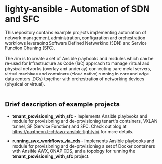 # lighty-ansible - Automation of SDN and SFC
This repository contains example projects implementing automation of network management,
administration, configuration and orchestration workflows leveraging
Software Defined Networking (SDN) and Service Function Chaining (SFC).<br/>
<br/>
The aim is to create a set of Ansible playbooks and modules which can be re-used for
Infrastructure as Code (IaC) approach to manage virtual and physical networks
(overlay and underlay) connecting bare metal servers, virtual machines and
containers (cloud native) running in core and edge data centers (DCs) together
with orchestration of networking devices (physical or virtual).<br/>
<br/>

## Brief description of example projects

- **tenant_provisioning_with_sfc** - Implements Ansible playbooks and module for provisioning and de-provisioning
tenant's containers, VXLAN tunnel, SF (Service Function) and SFC. Check out blog at https://pantheon.tech/awx-ansible-lightyio/ for more details.

- **running_awx_workflows_via_cds** - Implements Ansible playbooks and module for provisioning and de-provisioning
a set of Docker containers with Ansible AWX, ONAP CDS, and a topology for running the **tenant_provisioning_with_sfc** project.

